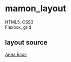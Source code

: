 # mamon_layout
HTML5, CSS3  
Flexbox, grid

## layout source
[Анна Блок](https://www.youtube.com/watch?v=EC4dNavbzwA)
